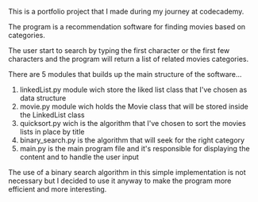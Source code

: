 This is a portfolio project that I made during my journey at codecademy.

The program is a recommendation software for finding movies based on categories.

The user start to search by typing the first character or the first few characters and the program will return a list of related movies categories.

There are 5 modules that builds up the main structure of the software...

   1) linkedList.py module wich store the liked list class that I've chosen as data structure
   2) movie.py module wich holds the Movie class that will be stored inside the LinkedList class
   3) quicksort.py wich is the algorithm that I've chosen to sort the movies lists in place by title
   4) binary_search.py is the algorithm that will seek for the right category
   5) main.py is the main program file and it's responsible for displaying the content and to handle the user input

The use of a binary search algorithm in this simple implementation is not necessary but I decided to use it anyway to make the program more efficient and more interesting.
